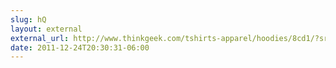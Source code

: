 ```yaml
---
slug: hQ
layout: external
external_url: http://www.thinkgeek.com/tshirts-apparel/hoodies/8cd1/?srp=1
date: 2011-12-24T20:30:31-06:00
---
```

